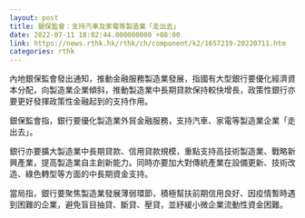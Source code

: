 ```yaml
---
layout: post
title: 銀保監會：支持汽車及家電等製造業「走出去」
date: 2022-07-11 18:02:44.000000000 +08:00
link: https://news.rthk.hk/rthk/ch/component/k2/1657219-20220711.htm
categories: rthk
---
```


內地銀保監會發出通知，推動金融服務製造業發展，指國有大型銀行要優化經濟資本分配，向製造業企業傾斜，推動製造業中長期貸款保持較快增長，政策性銀行亦要更好發揮政策性金融起到的支持作用。

銀保監會指，銀行要優化製造業外貿金融服務，支持汽車、家電等製造業企業「走出去」。

銀行亦要擴大製造業中長期貸款、信用貸款規模，重點支持高技術製造業、戰略新興產業，提高製造業自主創新能力。同時亦要加大對傳統產業在設備更新、技術改造、綠色轉型等方面的中長期資金支持。

當局指，銀行要聚焦製造業發展薄弱環節，積極幫扶前期信用良好、因疫情暫時遇到困難的企業，避免盲目抽貸、斷貸、壓貸，並紓緩小微企業流動性資金困難。
